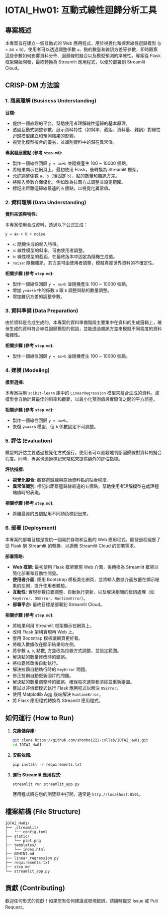 # IOTAI_Hw01: 互動式線性迴歸分析工具

## 專案概述

本專案旨在建立一個互動式的 Web 應用程式，用於視覺化和探索線性迴歸模型 (y = ax + b)。使用者可以透過調整係數 `a`、點的數量和雜訊方差等參數，即時觀察這些參數如何影響資料分佈、迴歸線的擬合以及模型預測的準確性。專案從 Flask 框架開始開發，最終轉換為 Streamlit 應用程式，以便於部署到 Streamlit Cloud。

## CRISP-DM 方法論

### 1. 商業理解 (Business Understanding)

**目標:**

*   提供一個直觀的平台，幫助使用者理解線性迴歸的基本原理。
*   透過互動式調整參數，展示資料特性（如斜率、截距、資料量、雜訊）對線性迴歸模型建立和預測結果的影響。
*   視覺化模型擬合的優劣，並識別資料中的潛在異常值。

**專案發展重點 (參考 `step.md`):**

*   製作一個線性回歸 `y = ax+b` 並隨機產生 100 ~ 10000 個點。
*   將結果顯示在網頁上，最初使用 Flask，後轉換為 Streamlit 框架。
*   允許調整係數 `a`、`b`（後固定 `b`）、點的數量和雜訊方差。
*   將輸入參數介面優化，例如改為拉霸方式調整並設定範圍。
*   標記出距離迴歸線最遠的五個點，以視覺化異常值。

### 2. 資料理解 (Data Understanding)

**資料來源與特性:**

本專案使用合成資料，透過以下公式生成：

`y = ax + b + noise`

*   `x`: 隨機生成的輸入特徵。
*   `a`: 線性模型的斜率，可由使用者調整。
*   `b`: 線性模型的截距，在最終版本中固定為隨機生成值。
*   `noise`: 隨機雜訊，其方差可由使用者調整，模擬真實世界資料的不確定性。

**相關步驟 (參考 `step.md`):**

*   製作一個線性回歸 `y = ax+b` 並隨機產生 100 ~ 10000 個點。
*   增加 `y=ax+b` 中的係數 `a` 跟 `b` 調整與點的數量調整。
*   增加雜訊方差的調整參數。

### 3. 資料準備 (Data Preparation)

由於資料是合成生成的，本專案的資料準備階段主要集中在資料的生成邏輯上，確保生成的資料符合線性迴歸模型的假設，並能透過雜訊方差來模擬不同程度的資料複雜性。

**相關步驟 (參考 `step.md`):**

*   製作一個線性回歸 `y = ax+b` 並隨機產生 100 ~ 10000 個點。

### 4. 建模 (Modeling)

**模型選擇:**

本專案採用 `scikit-learn` 庫中的 `LinearRegression` 模型來擬合生成的資料。該模型會自動計算最佳的斜率和截距，以最小化預測值與實際值之間的平方誤差。

**相關步驟 (參考 `step.md`):**

*   製作一個線性回歸 `y = ax+b`。
*   恢復 `y=ax+b` 模型，但 `b` 係數固定不可調整。

### 5. 評估 (Evaluation)

模型的評估主要透過視覺化方式進行，使用者可以直觀地判斷迴歸線對資料的擬合程度。同時，專案也透過標記異常點來提供額外的評估指標。

**評估指標:**

*   **視覺化擬合:** 觀察迴歸線與原始資料點的貼合程度。
*   **異常值識別:** 標記出距離迴歸線最遠的五個點，幫助使用者理解模型在處理極端值時的表現。

**相關步驟 (參考 `step.md`):**

*   將離最遠的五個點用不同顏色標記出來。

### 6. 部署 (Deployment)

本專案的部署目標是提供一個易於存取和互動的 Web 應用程式。開發過程經歷了從 Flask 到 Streamlit 的轉換，以適應 Streamlit Cloud 的部署需求。

**部署策略:**

*   **Web 框架:** 最初使用 Flask 框架實現 Web 介面，後轉換為 Streamlit 框架以簡化部署和互動性開發。
*   **使用者介面:** 應用 Bootstrap 模板美化網頁，並將輸入數據介面放置在顯示結果的左側，提升使用者體驗。
*   **互動性:** 實現參數拉霸調整、自動執行更新、以及解決相關的錯誤處理（如 `KeyError`、`OSError`、`RuntimeError`）。
*   **部署平台:** 最終目標是部署到 Streamlit Cloud。

**相關步驟 (參考 `step.md`):**

*   將結果利用 Streamlit 框架顯示在網頁上。
*   改用 Flask 架構實現再 Web 上。
*   套用 Bootstrap 模板讓網頁更好看。
*   將輸入數據改在顯示結果的左側。
*   將參數 `a`, `b`, 點數, 方差改為拉霸方式調整，並設定範圍。
*   解決點的數量修改時的錯誤。
*   將拉霸修改後自動執行。
*   解決拉霸自動執行時的 `KeyError` 問題。
*   修正拉霸自動更新圖片的問題。
*   解決點的數量調整時的錯誤，確保每次運算都清除並重新繪圖。
*   嘗試以非偵錯模式執行 Flask 應用程式以解決 `OSError`。
*   使用 Matplotlib Agg 後端解決 `RuntimeError`。
*   將 Flask 應用程式轉換為 Streamlit 應用程式。

## 如何運行 (How to Run)

1.  **克隆儲存庫:**
    ```bash
    git clone https://github.com/shonbo1221-collab/IOTAI_Hw01.git
    cd IOTAI_Hw01
    ```
2.  **安裝依賴:**
    ```bash
    pip install -r requirements.txt
    ```
3.  **運行 Streamlit 應用程式:**
    ```bash
    streamlit run streamlit_app.py
    ```
    應用程式將在您的瀏覽器中打開，通常是 `http://localhost:8501`。

## 檔案結構 (File Structure)

```
IOTAI_Hw01/
├── .streamlit/
│   └── config.toml
├── static/
│   └── plot.png
├── templates/
│   └── index.html
├── GEMINI.md
├── linear_regression.py
├── requirements.txt
├── step.md
└── streamlit_app.py
```

## 貢獻 (Contributing)

歡迎任何形式的貢獻！如果您有任何建議或發現錯誤，請隨時提交 Issue 或 Pull Request。
